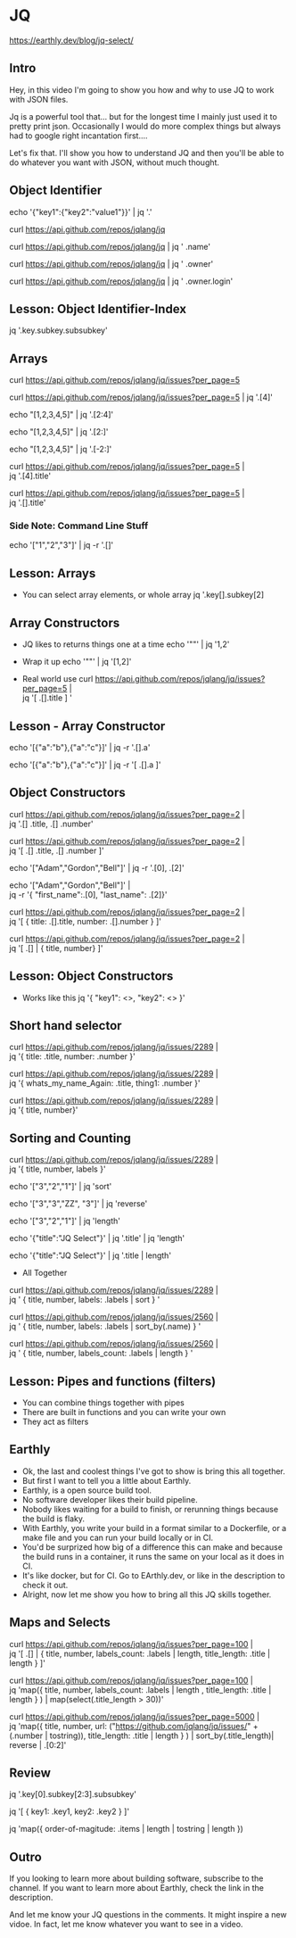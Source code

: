 # JQ
https://earthly.dev/blog/jq-select/

## Intro
Hey, in this video I'm going to show you how and why to use JQ to work with JSON files. 

Jq is a powerful tool that... but for the longest time I mainly just used it to pretty print json. Occasionally I would do more complex things but always had to google right incantation first....

Let's fix that. I'll show you how to understand JQ and then you'll be able to do whatever you want with JSON, without much thought.

## Object Identifier

echo '{"key1":{"key2":"value1"}}' | jq '.'

curl https://api.github.com/repos/jqlang/jq

curl https://api.github.com/repos/jqlang/jq | jq ' .name'

curl https://api.github.com/repos/jqlang/jq | jq ' .owner'

curl https://api.github.com/repos/jqlang/jq | jq ' .owner.login'

## Lesson: Object Identifier-Index

jq '.key.subkey.subsubkey'

## Arrays

curl https://api.github.com/repos/jqlang/jq/issues?per_page=5

curl https://api.github.com/repos/jqlang/jq/issues?per_page=5 | jq '.[4]'

echo "[1,2,3,4,5]" | jq '.[2:4]'

echo "[1,2,3,4,5]" | jq '.[2:]'

echo "[1,2,3,4,5]" | jq '.[-2:]'

curl https://api.github.com/repos/jqlang/jq/issues?per_page=5 | \
 jq '.[4].title'

curl https://api.github.com/repos/jqlang/jq/issues?per_page=5 | \
 jq '.[].title'

### Side Note: Command Line Stuff

echo '["1","2","3"]' | jq -r '.[]'

## Lesson: Arrays

- You can select array elements, or whole array
jq '.key[].subkey[2]

## Array Constructors

- JQ likes to returns things one at a time
echo '""' | jq '1,2' 

- Wrap it up
echo '""' | jq '[1,2]' 

- Real world use
curl https://api.github.com/repos/jqlang/jq/issues?per_page=5 | \
  jq '[ .[].title ] ' 

## Lesson - Array Constructor

echo '[{"a":"b"},{"a":"c"}]' | jq -r '.[].a'

echo '[{"a":"b"},{"a":"c"}]' | jq -r '[ .[].a ]'

## Object Constructors

curl https://api.github.com/repos/jqlang/jq/issues?per_page=2 | \
 jq '.[] .title, .[] .number'

curl https://api.github.com/repos/jqlang/jq/issues?per_page=2 | \
  jq '[ .[] .title, .[] .number ]'

echo '["Adam","Gordon","Bell"]' | jq -r '.[0], .[2]'

echo '["Adam","Gordon","Bell"]' | \
  jq -r '{ "first_name":.[0], "last_name": .[2]}'

curl https://api.github.com/repos/jqlang/jq/issues?per_page=2 | \
  jq '[ { title: .[].title, number: .[].number } ]'

  curl https://api.github.com/repos/jqlang/jq/issues?per_page=2 | \
  jq '[ .[] | { title, number} ]'

## Lesson: Object Constructors

- Works like this
jq '{ "key1": <<jq filter>>, "key2": <<jq filter>> }'

## Short hand selector

curl https://api.github.com/repos/jqlang/jq/issues/2289 | \
jq '{ title: .title, number: .number }'

curl https://api.github.com/repos/jqlang/jq/issues/2289 | \
jq '{ whats_my_name_Again: .title, thing1: .number }'

curl https://api.github.com/repos/jqlang/jq/issues/2289 | \
jq '{ title, number}'

## Sorting and Counting

curl https://api.github.com/repos/jqlang/jq/issues/2289 | \
jq '{ title, number, labels }'

echo '["3","2","1"]' | jq 'sort'

echo '["3","3","ZZ", "3"]' | jq 'reverse'

echo '["3","2","1"]' | jq 'length'

echo '{"title":"JQ Select"}' | jq '.title' | jq 'length'

echo '{"title":"JQ Select"}' | jq '.title | length'

- All Together

curl https://api.github.com/repos/jqlang/jq/issues/2289 | \
  jq ' { title, number, labels: .labels | sort } '

curl https://api.github.com/repos/jqlang/jq/issues/2560 | \
jq ' { title, number, labels: .labels | sort_by(.name) } '

curl https://api.github.com/repos/jqlang/jq/issues/2560 | \
  jq ' { title, number, labels_count: .labels | length } '  


## Lesson: Pipes and functions (filters)

- You can combine things together with pipes
- There are built in functions and you can write your own
 - They act as filters

## Earthly

 - Ok, the last and coolest things I've got to show is bring this all together.
- But first I want to tell you a little about Earthly.
- Earthly, is a open source build tool.
- No software developer likes their build pipeline.
- Nobody likes waiting for a build to finish, or rerunning things because the build is flaky.
- With Earthly, you write your build in a format similar to a Dockerfile, or a make file and you can run your build locally or in CI.
- You'd be surprized how big of a difference this can make and because the build runs in a container, it runs the same on your local as it does in CI. 
- It's like docker, but for CI. Go to EArthly.dev, or like in the description to check it out.
- Alright, now let me show you how to bring all this JQ skills together.


## Maps and Selects

curl https://api.github.com/repos/jqlang/jq/issues?per_page=100 | \
  jq '[ .[] | { title, number, labels_count: .labels | length, title_length: .title | length } ]'  

curl https://api.github.com/repos/jqlang/jq/issues?per_page=100 | \
  jq 'map({ title, number, labels_count: .labels | length , title_length: .title | length } ) | map(select(.title_length > 30))'  
  

curl https://api.github.com/repos/jqlang/jq/issues?per_page=5000 | \
  jq 'map({ title, number, url: ("https://github.com/jqlang/jq/issues/" +  (.number | tostring)), title_length: .title | length } ) | sort_by(.title_length)| reverse | .[0:2]'  


## Review

jq '.key[0].subkey[2:3].subsubkey'

jq '[ { key1: .key1, key2: .key2 }  ]'

jq 'map({ order-of-magitude: .items | length | tostring | length }) 

## Outro

If you looking to learn more about building software, subscribe to the channel. If you want to learn more about Earthly, check the link in the description. 

And let me know your JQ questions in the comments. It might inspire a new vidoe. 
In fact, let me know whatever you want to see in a video.